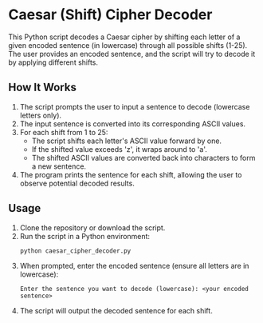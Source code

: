 # Caesar (Shift) Cipher Decoder

This Python script decodes a Caesar cipher by shifting each letter of a given encoded sentence (in lowercase) through all possible shifts (1-25). The user provides an encoded sentence, and the script will try to decode it by applying different shifts.

## How It Works

1. The script prompts the user to input a sentence to decode (lowercase letters only).
2. The input sentence is converted into its corresponding ASCII values.
3. For each shift from 1 to 25:
   - The script shifts each letter's ASCII value forward by one.
   - If the shifted value exceeds 'z', it wraps around to 'a'.
   - The shifted ASCII values are converted back into characters to form a new sentence.
4. The program prints the sentence for each shift, allowing the user to observe potential decoded results.

## Usage

1. Clone the repository or download the script.
2. Run the script in a Python environment:
    ```bash
    python caesar_cipher_decoder.py
    ```
3. When prompted, enter the encoded sentence (ensure all letters are in lowercase):
    ```
    Enter the sentence you want to decode (lowercase): <your encoded sentence>
    ```
4. The script will output the decoded sentence for each shift.
